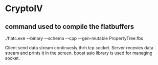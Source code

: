 # CryptoIV
command used to compile the flatbuffers
---------------------------------------
./flatc.exe --binary --schema --cpp --gen-mutable PropertyTree.fbs

Client send data stream continuesly thrh tcp socket.
Server recevies data stream and prints it in the screen.
boost asio library is used for managing socket.
